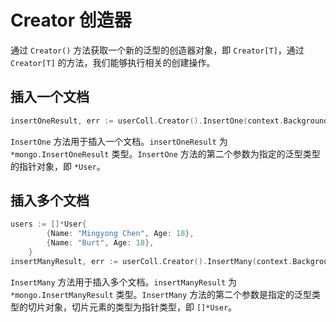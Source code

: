 # Creator 创造器
通过 `Creator()` 方法获取一个新的泛型的创造器对象，即 `Creator[T]`，通过 `Creator[T]` 的方法，我们能够执行相关的创建操作。
## 插入一个文档
```go
insertOneResult, err := userColl.Creator().InsertOne(context.Background(), &User{Name: "Mingyong Chen", Age: 18})
```
`InsertOne` 方法用于插入一个文档。`insertOneResult` 为 `*mongo.InsertOneResult` 类型。`InsertOne` 方法的第二个参数为指定的泛型类型的指针对象，即 `*User`。

## 插入多个文档
```go
users := []*User{
		{Name: "Mingyong Chen", Age: 18},
		{Name: "Burt", Age: 18},
	}
insertManyResult, err := userColl.Creator().InsertMany(context.Background(), users)
```
`InsertMany` 方法用于插入多个文档。`insertManyResult` 为 `*mongo.InsertManyResult` 类型。`InsertMany` 方法的第二个参数是指定的泛型类型的切片对象，切片元素的类型为指针类型，即 `[]*User`。